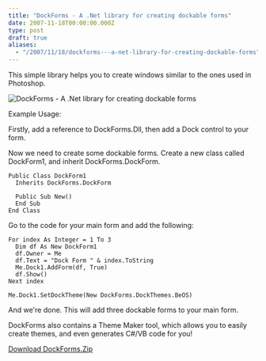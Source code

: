 ```yaml
---
title: "DockForms - A .Net library for creating dockable forms"
date: 2007-11-18T00:00:00.000Z
type: post
draft: true
aliases:
  - "/2007/11/18/dockforms---a-net-library-for-creating-dockable-forms"
---
```

This simple library helps you to create windows similar to the ones used in Photoshop.

![DockForms - A .Net library for creating dockable forms](/images/dockforms.png)

Example Usage:

Firstly, add a reference to DockForms.Dll, then add a Dock control to your form.

Now we need to create some dockable forms. Create a new class called DockForm1, and inherit DockForms.DockForm.

```vbnet
Public Class DockForm1
  Inherits DockForms.DockForm

  Public Sub New()
  End Sub
End Class
```

Go to the code for your main form and add the following:

```vbnet
For index As Integer = 1 To 3
  Dim df As New DockForm1
  df.Owner = Me
  df.Text = "Dock Form " & index.ToString
  Me.Dock1.AddForm(df, True)
  df.Show()
Next index

Me.Dock1.SetDockTheme(New DockForms.DockThemes.BeOS)
```

And we're done. This will add three dockable forms to your main form.

DockForms also contains a Theme Maker tool, which allows you to easily create themes, and even generates C#/VB code for you!

[Download DockForms.Zip](/downloads/dockforms.zip)
